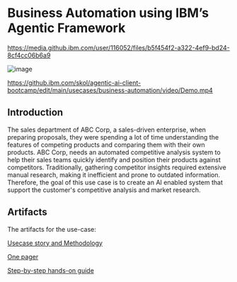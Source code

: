 # **Business Automation using IBM’s Agentic Framework**

https://media.github.ibm.com/user/116052/files/b5f454f2-a322-4ef9-bd24-8cf4cc06b6a9


![image](https://github.ibm.com/skol/agentic-ai-client-bootcamp/assets/451557/227c2bec-ffb2-4391-8a4b-2a407f2a5804)

https://github.ibm.com/skol/agentic-ai-client-bootcamp/edit/main/usecases/business-automation/video/Demo.mp4

## Introduction

The sales department of ABC Corp, a sales-driven enterprise, when preparing proposals, they were spending a lot of time understanding the features of competing products and comparing them with their own products.
ABC Corp, needs an automated competitive analysis system to help their sales teams quickly identify and position their products against competitors. Traditionally, gathering competitor insights required extensive manual research, making it inefficient and prone to outdated information.
Therefore, the goal of this use case is to create an AI enabled system that support the customer's competitive analysis and market research.

## Artifacts

The artifacts for the use-case:

[Usecase story and Methodology](https://github.ibm.com/skol/agentic-ai-client-bootcamp/blob/main/usecases/business-automation/Business_Automation_V1.pptx)

[One pager](https://github.ibm.com/skol/agentic-ai-client-bootcamp/blob/main/usecases/business-automation/Business%20Automation%20One%20Pager%20template.pptx)

[Step-by-step hands-on guide](https://github.ibm.com/skol/agentic-ai-client-bootcamp/blob/main/usecases/business-automation/hands-on-lab-buisness-automation.md)
